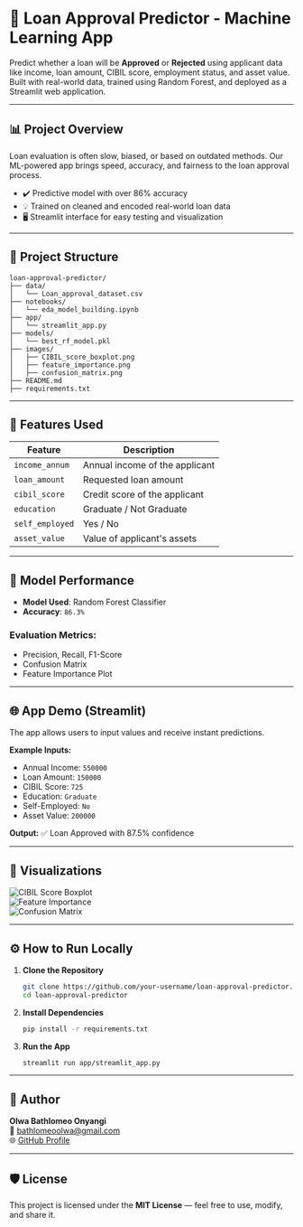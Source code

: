 # 🏦 Loan Approval Predictor - Machine Learning App

Predict whether a loan will be **Approved** or **Rejected** using applicant data like income, loan amount, CIBIL score, employment status, and asset value. Built with real-world data, trained using Random Forest, and deployed as a Streamlit web application.

---

## 📊 Project Overview

Loan evaluation is often slow, biased, or based on outdated methods. Our ML-powered app brings speed, accuracy, and fairness to the loan approval process.

- ✔️ Predictive model with over 86% accuracy  
- 💡 Trained on cleaned and encoded real-world loan data  
- 🖥️ Streamlit interface for easy testing and visualization  

---

## 📂 Project Structure

```
loan-approval-predictor/
├── data/
│   └── Loan_approval_dataset.csv
├── notebooks/
│   └── eda_model_building.ipynb
├── app/
│   └── streamlit_app.py
├── models/
│   └── best_rf_model.pkl
├── images/
│   ├── CIBIL_score_boxplot.png
│   ├── feature_importance.png
│   ├── confusion_matrix.png
├── README.md
├── requirements.txt
```

---

## 🧪 Features Used

| Feature          | Description                         |
|------------------|-------------------------------------|
| `income_annum`   | Annual income of the applicant      |
| `loan_amount`    | Requested loan amount               |
| `cibil_score`    | Credit score of the applicant       |
| `education`      | Graduate / Not Graduate             |
| `self_employed`  | Yes / No                            |
| `asset_value`    | Value of applicant's assets         |

---

## 🤖 Model Performance

- **Model Used**: Random Forest Classifier  
- **Accuracy**: `86.3%`

### Evaluation Metrics:
- Precision, Recall, F1-Score  
- Confusion Matrix  
- Feature Importance Plot  

---

## 🌐 App Demo (Streamlit)

The app allows users to input values and receive instant predictions.

**Example Inputs:**
- Annual Income: `550000`
- Loan Amount: `150000`
- CIBIL Score: `725`
- Education: `Graduate`
- Self-Employed: `No`
- Asset Value: `200000`

**Output:**
✅ Loan Approved with 87.5% confidence

---

## 📸 Visualizations

![CIBIL Score Boxplot](images/CIBIL_score_boxplot.png)  
![Feature Importance](images/feature_importance.png)  
![Confusion Matrix](images/confusion_matrix.png)

---

## ⚙️ How to Run Locally

1. **Clone the Repository**  
   ```bash
   git clone https://github.com/your-username/loan-approval-predictor.git
   cd loan-approval-predictor
   ```

2. **Install Dependencies**  
   ```bash
   pip install -r requirements.txt
   ```

3. **Run the App**  
   ```bash
   streamlit run app/streamlit_app.py
   ```

---

## 👤 Author

**Olwa Bathlomeo Onyangi**  
📧 bathlomeoolwa@gmail.com  
🌐 [GitHub Profile](https://github.com/bathlomeoolwa)

---

## 🛡️ License

This project is licensed under the **MIT License** — feel free to use, modify, and share it.
